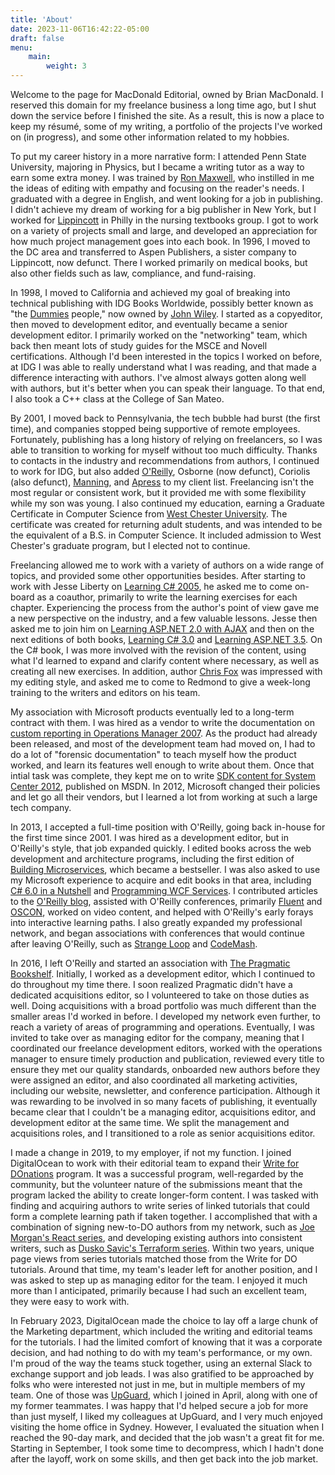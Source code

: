 ```yaml
---
title: 'About'
date: 2023-11-06T16:42:22-05:00
draft: false
menu:
    main:
        weight: 3
---
```


Welcome to the page for MacDonald Editorial, owned by Brian MacDonald. I reserved this domain for my freelance business a long time ago, but I shut down the service before I finished the site. As a result, this is now a place to keep my résumé, some of my writing, a portfolio of the projects I've worked on (in progress), and some other information related to my hobbies. 

To put my career history in a more narrative form: I attended Penn State University, majoring in Physics, but I became a writing tutor as a way to earn some extra money. I was trained by [Ron Maxwell](https://www.thencptw.org/maxwell-award/), who instilled in me the ideas of editing with empathy and focusing on the reader's needs. I graduated with a degree in English, and went looking for a job in publishing. I didn't achieve my dream of working for a big publisher in New York, but I worked for [Lippincott](https://lww.com) in Philly in the nursing textbooks group. I got to work on a variety of projects small and large, and developed an appreciation for how much project management goes into each book. In 1996, I moved to the DC area and transferred to Aspen Publishers, a sister company to Lippincott, now defunct. There I worked primarily on medical books, but also other fields such as law, compliance, and fund-raising. 

In 1998, I moved to California and achieved my goal of breaking into technical publishing with IDG Books Worldwide, possibly better known as "the [Dummies](https://www.dummies.com/) people," now owned by [John Wiley](https://www.wiley.com/en-us). I started as a copyeditor, then moved to development editor, and eventually became a senior development editor. I primarily worked on the "networking" team, which back then meant lots of study guides for the MSCE and Novell certifications. Although I'd been interested in the topics I worked on before, at IDG I was able to really understand what I was reading, and that made a difference interacting with authors. I've almost always gotten along well with authors, but it's better when you can speak their language. To that end, I also took a C++ class at the College of San Mateo.

By 2001, I moved back to Pennsylvania, the tech bubble had burst (the first time), and companies stopped being supportive of remote employees. Fortunately, publishing has a long history of relying on freelancers, so I was able to transition to working for myself without too much difficulty. Thanks to contacts in the industry and recommendations from authors, I continued to work for IDG, but also added [O'Reilly](https://www.oreilly.com/), Osborne (now defunct), Coriolis (also defunct), [Manning](https://www.manning.com/), and [Apress](https://www.apress.com/us) to my client list. Freelancing isn't the most regular or consistent work, but it provided me with some flexibility while my son was young. I also continued my education, earning a Graduate Certificate in Computer Science from [West Chester University](https://www.wcupa.edu/). The certificate was created for returning adult students, and was intended to be the equivalent of a B.S. in Computer Science. It included admission to West Chester's graduate program, but I elected not to continue.

Freelancing allowed me to work with a variety of authors on a wide range of topics, and provided some other opportunities besides. After starting to work with Jesse Liberty on [Learning C# 2005](https://www.oreilly.com/library/view/learning-c-2005/0596102097/), he asked me to come on-board as a coauthor, primarily to write the learning exercises for each chapter. Experiencing the process from the author's point of view gave me a new perspective on the industry, and a few valuable lessons. Jesse then asked me to join him on [Learning ASP.NET 2.0 with AJAX](https://learning.oreilly.com/library/view/learning-asp-net-2-0/9780596513979/) and then on the next editions of both books, [Learning C# 3.0](https://learning.oreilly.com/library/view/learning-c-3-0/9780596155018/) and [Learning ASP.NET 3.5](https://learning.oreilly.com/library/view/learning-asp-net-3-5/9780596518455/). On the C# book, I was more involved with the revision of the content, using what I'd learned to expand and clarify content where necessary, as well as creating all new exercises. In addition, author [Chris Fox](https://learning.oreilly.com/library/view/essential-microsoft-operations/0596009534/) was impressed with my editing style, and asked me to come to Redmond to give a week-long training to the writers and editors on his team.

My association with Microsoft products eventually led to a long-term contract with them. I was hired as a vendor to write the documentation on [custom reporting in Operations Manager 2007](https://learn.microsoft.com/en-us/previous-versions/system-center/operations-manager-2007-r2/gg508710(v=technet.10)). As the product had already been released, and most of the development team had moved on, I had to do a lot of "forensic documentation" to teach myself how the product worked, and learn its features well enough to write about them. Once that intial task was complete, they kept me on to write [SDK content for System Center 2012](https://learn.microsoft.com/en-us/previous-versions/system-center/developer/jj130161(v=msdn.10)), published on MSDN. In 2012, Microsoft changed their policies and let go all their vendors, but I learned a lot from working at such a large tech company.

In 2013, I accepted a full-time position with O'Reilly, going back in-house for the first time since 2001. I was hired as a development editor, but in O'Reilly's style, that job expanded quickly. I edited books across the web development and architecture programs, including the first edition of [Building Microservices](https://learning.oreilly.com/library/view/building-microservices/9781491950340/), which became a bestseller. I was also asked to use my Microsoft experience to acquire and edit books in that area, including [C# 6.0 in a Nutshell](https://learning.oreilly.com/library/view/c-6-0-in/9781491927090/) and [Programming WCF Services](https://learning.oreilly.com/library/view/programming-wcf-services/9781491944820/). I contributed articles to the [O'Reilly blog](https://www.oreilly.com/people/brian-macdonald/), assisted with O'Reilly conferences, primarily [Fluent](https://conferences.oreilly.com/fluent/fl-ca.html) and [OSCON](https://www.oreilly.com/conferences/oscon.html), worked on video content, and helped with O'Reilly's early forays into interactive learning paths. I also greatly expanded my professional network, and began associations with conferences that would continue after leaving O'Reilly, such as [Strange Loop](https://www.thestrangeloop.com/index.html) and [CodeMash](https://codemash.org/).

In 2016, I left O'Reilly and started an association with [The Pragmatic Bookshelf](https://www.pragprog.com). Initially, I worked as a development editor, which I continued to do throughout my time there. I soon realized Pragmatic didn't have a dedicated acquisitions editor, so I volunteered to take on those duties as well. Doing acquisitions with a broad portfolio was much different than the smaller areas I'd worked in before. I developed my network even further, to reach a variety of areas of programming and operations. Eventually, I was invited to take over as managing editor for the company, meaning that I coordinated our freelance development editors, worked with the operations manager to ensure timely production and publication, reviewed every title to ensure they met our quality standards, onboarded new authors before they were assigned an editor, and also coordinated all marketing activities, including our website, newsletter, and conference participation. Although it was rewarding to be involved in so many facets of publishing, it eventually became clear that I couldn't be a managing editor, acquisitions editor, and development editor at the same time. We split the management and acquisitions roles, and I transitioned to a role as senior acquisitions editor.

I made a change in 2019, to my employer, if not my function. I joined DigitalOcean to work with their editorial team to expand their [Write for DOnations](https://do.co/w4do) program. It was a successful program, well-regarded by the community, but the volunteer nature of the submissions meant that the program lacked the ability to create longer-form content. I was tasked with finding and acquiring authors to write series of linked tutorials that could form a complete learning path if taken together. I accomplished that with a combination of signing new-to-DO authors from my network, such as [Joe Morgan's React series](https://www.digitalocean.com/community/tutorial-series/how-to-code-in-react-js), and developing existing authors into consistent writers, such as [Dusko Savic's Terraform series](https://www.digitalocean.com/community/tutorial-series/how-to-manage-infrastructure-with-terraform). Within two years, unique page views from series tutorials matched those from the Write for DO tutorials. Around that time, my team's leader left for another position, and I was asked to step up as managing editor for the team. I enjoyed it much more than I anticipated, primarily because I had such an excellent team, they were easy to work with.

In February 2023, DigitalOcean made the choice to lay off a large chunk of the Marketing department, which included the writing and editorial teams for the tutorials. I had the limited comfort of knowing that it was a corporate decision, and had nothing to do with my team's performance, or my own. I'm proud of the way the teams stuck together, using an external Slack to exchange support and job leads. I was also gratified to be approached by folks who were interested not just in me, but in multiple members of my team. One of those was [UpGuard](https://www.upguard.com), which I joined in April, along with one of my former teammates. I was happy that I'd helped secure a job for more than just myself, I liked my colleagues at UpGuard, and I very much enjoyed visiting the home office in Sydney. However, I evaluated the situation when I reached the 90-day mark, and decided that the job wasn't a great fit for me. Starting in September, I took some time to decompress, which I hadn't done after the layoff, work on some skills, and then get back into the job market.